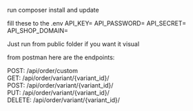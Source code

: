 run composer install and update

fill these to the .env
API_KEY=
API_PASSWORD=
API_SECRET=
API_SHOP_DOMAIN=

Just run from public folder if you want it visual

from postman here are the endpoints:

POST: /api/order/custom<br/>
GET: /api/order/variant/{variant_id}/<br/>
POST: /api/order/variant/{variant_id}/<br/>
PUT: /api/order/variant/{variant_id}/<br/>
DELETE: /api/order/variant/{variant_id}/<br/>


